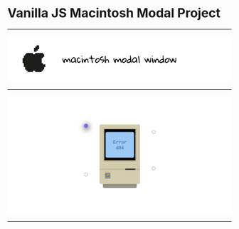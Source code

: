 **<h1>Vanilla JS Macintosh Modal Project</h1>**

---

![ markdown image](./image/macintosh-modal-md-image.png)

---

![macintosh-modal markdown-image](./image/macintosh-modal%20-readme-image.png)

---
